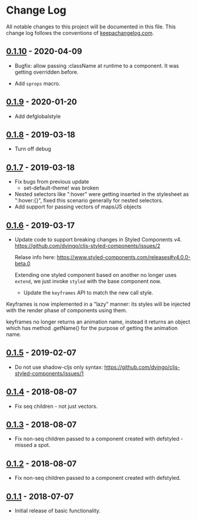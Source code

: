 # Change Log
All notable changes to this project will be documented in this file. This change log follows the conventions of [keepachangelog.com](http://keepachangelog.com/).

[0.1.10]: https://github.com/dvingo/cljs-styled-components/compare/0.1.9...0.1.10

## [0.1.10] - 2020-04-09

- Bugfix: allow passing :className at runtime to a component.
  It was getting overridden before.

- Add `sprops` macro.

## [0.1.9] - 2020-01-20

- Add defglobalstyle

[0.1.9]: https://github.com/dvingo/cljs-styled-components/compare/0.1.8...0.1.9

## [0.1.8] - 2019-03-18

- Turn off debug

[0.1.8]: https://github.com/dvingo/cljs-styled-components/compare/0.1.7...0.1.8

## [0.1.7] - 2019-03-18

- Fix bugs from previous update
  - set-default-theme! was broken
- Nested selectors like ":hover" were getting inserted in the stylesheet as  ":hover:{}",
  fixed this scenario generally for nested selectors.
- Add support for passing vectors of maps/JS objects

[0.1.7]: https://github.com/dvingo/cljs-styled-components/compare/0.1.6...0.1.7

## [0.1.6] - 2019-03-17
- Update code to support breaking changes in Styled Components v4.
  https://github.com/dvingo/cljs-styled-components/issues/2

  Relase info here: https://www.styled-components.com/releases#v4.0.0-beta.0

  Extending one styled component based on another no longer uses `extend`,
  we just invoke `styled` with the base component now.

  - Update the `keyframes` API to match the new call style.

  >
Keyframes is now implemented in a "lazy" manner: its styles will be injected with the render phase of components using them.

>
keyframes no longer returns an animation name, instead it returns an object which has method .getName() for the purpose of getting the animation name.

[0.1.6]: https://github.com/dvingo/cljs-styled-components/compare/0.1.5...0.1.6

## [0.1.5] - 2019-02-07
- Do not use shadow-cljs only syntax:
  https://github.com/dvingo/cljs-styled-components/issues/1

[0.1.5]: https://github.com/dvingo/cljs-styled-components/compare/0.1.4...0.1.5

## [0.1.4] - 2018-08-07
- Fix seq children - not just vectors.

[0.1.4]: https://github.com/dvingo/cljs-styled-components/compare/0.1.3...0.1.4

## [0.1.3] - 2018-08-07
- Fix non-seq children passed to a component created with defstyled - missed a spot.

[0.1.3]: https://github.com/dvingo/cljs-styled-components/compare/0.1.2...0.1.3

## [0.1.2] - 2018-08-07
- Fix non-seq children passed to a component created with defstyled.

[0.1.2]: https://github.com/dvingo/cljs-styled-components/compare/0.1.1...0.1.2


## [0.1.1] - 2018-07-07
- Initial release of basic functionality.

[0.1.1]: https://github.com/dvingo/cljs-styled-components/compare/0.1.0...0.1.1
